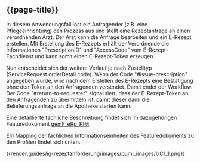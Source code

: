 ## {{page-title}}

In diesem Anwendungsfall löst ein Anfragender (z.B. eine Pflegeeinrichtung) den Prozess aus und stellt eine Rezeptanfrage an einen verordnenden Arzt. Der Arzt kann die Anfrage bearbeiten und ein E-Rezept erstellen. Mit Erstellung des E-Rezepts erhält der Verordnende die Informationen "PrescriptionID" und "AccessCode" vom E-Rezept-Fachdienst und kann somit einen E-Rezept-Token erzeugen.

Nun entscheidet sich der weitere Verlauf je nach Zustelltyp (ServiceRequest.orderDetail.code). Wenn der Code "#issue-prescription" angegeben wurde, wird nach dem Erstellen des E-Rezepts eine Bestätigung ohne den Token an den Anfragenden versendet. Damit endet der Workflow. Der Code "#return-to-requester" signalisiert, dass der E-Rezept-Token an den Anfragenden zu übermitteln ist, damit dieser dann die Belieferungsanfrage an die Apotheke starten kann.

Eine detaillierte fachliche Beschreibung findet sich im dazugehörigen Featuredokument [gemF_eRp_KIM](https://fachportal.gematik.de/schnelleinstieg/downloadcenter/feature-dokumente).

Ein Mapping der fachlichen Informationseinheiten des Featuredokuments zu den Profilen findet sich unten.

{{render:guides/ig-rezeptanforderung/images/puml_images/UC1_1.png}}
